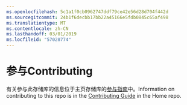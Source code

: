 ```yaml
---
ms.openlocfilehash: 5c1a1f0cb0962747ddf79ce42e56d28d704f442d
ms.sourcegitcommit: 24b1f6decbb17bb22a45166e5fdb0845c65af498
ms.translationtype: MT
ms.contentlocale: zh-CN
ms.lasthandoff: 03/01/2019
ms.locfileid: "57028774"
---
```

<a name="contributing"></a><span data-ttu-id="f8d28-101">参与</span><span class="sxs-lookup"><span data-stu-id="f8d28-101">Contributing</span></span>
======

<span data-ttu-id="f8d28-102">有关参与此存储库的信息位于主页存储库的[参与指南](https://github.com/aspnet/Home/blob/dev/CONTRIBUTING.md)中。</span><span class="sxs-lookup"><span data-stu-id="f8d28-102">Information on contributing to this repo is in the [Contributing Guide](https://github.com/aspnet/Home/blob/dev/CONTRIBUTING.md) in the Home repo.</span></span>
